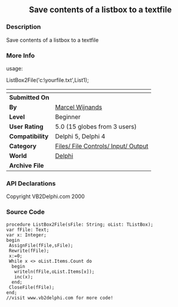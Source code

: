﻿<div align="center">

## Save contents of a listbox to a textfile


</div>

### Description

Save contents of a listbox to a textfile
 
### More Info
 
usage:

ListBox2File('c:\yourfile.txt',List1);


<span>             |<span>
---                |---
**Submitted On**   |
**By**             |[Marcel Wijnands](https://github.com/Planet-Source-Code/PSCIndex/blob/master/ByAuthor/marcel-wijnands.md)
**Level**          |Beginner
**User Rating**    |5.0 (15 globes from 3 users)
**Compatibility**  |Delphi 5, Delphi 4
**Category**       |[Files/ File Controls/ Input/ Output](https://github.com/Planet-Source-Code/PSCIndex/blob/master/ByCategory/files-file-controls-input-output__7-3.md)
**World**          |[Delphi](https://github.com/Planet-Source-Code/PSCIndex/blob/master/ByWorld/delphi.md)
**Archive File**   |[](https://github.com/Planet-Source-Code/marcel-wijnands-save-contents-of-a-listbox-to-a-textfile__7-242/archive/master.zip)

### API Declarations

Copyright VB2Delphi.com 2000


### Source Code

```
procedure ListBox2File(sFile: String; oList: TListBox);
var fFile: Text;
var x: Integer;
begin
 AssignFile(fFile,sFile);
 Rewrite(fFile);
 x:=0;
 While x <> oList.Items.Count do
  begin
   writeln(fFile,oList.Items[x]);
   inc(x);
  end;
 CloseFile(fFile);
end;
//visit www.vb2delphi.com for more code!
```

